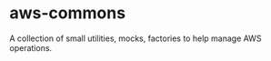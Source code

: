 aws-commons
===========

A collection of small utilities, mocks, factories to help manage AWS operations.
